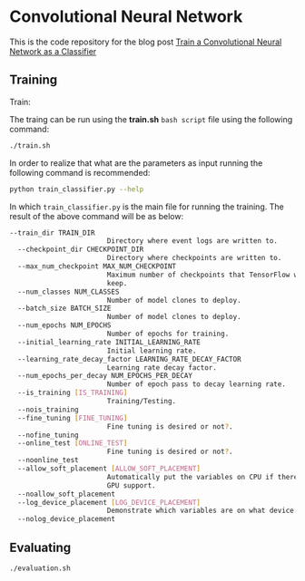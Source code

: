 # Convolutional Neural Network

This is the code repository for the blog post [Train a Convolutional Neural Network as a Classifier](http://machinelearninguru.com/deep_learning/tensorflow/neural_networks/cnn_classifier/cnn_classifier.html)


## Training


Train:

The traing can be run using the **train.sh** `bash script` file using the following command:

```bash
./train.sh
```

In order to realize that what are the parameters as input running the following command is recommended:

```bash
python train_classifier.py --help
```
In which `train_classifier.py` is the main file for running the training. The result of the above command will be as below:
```bash
--train_dir TRAIN_DIR
                        Directory where event logs are written to.
  --checkpoint_dir CHECKPOINT_DIR
                        Directory where checkpoints are written to.
  --max_num_checkpoint MAX_NUM_CHECKPOINT
                        Maximum number of checkpoints that TensorFlow will
                        keep.
  --num_classes NUM_CLASSES
                        Number of model clones to deploy.
  --batch_size BATCH_SIZE
                        Number of model clones to deploy.
  --num_epochs NUM_EPOCHS
                        Number of epochs for training.
  --initial_learning_rate INITIAL_LEARNING_RATE
                        Initial learning rate.
  --learning_rate_decay_factor LEARNING_RATE_DECAY_FACTOR
                        Learning rate decay factor.
  --num_epochs_per_decay NUM_EPOCHS_PER_DECAY
                        Number of epoch pass to decay learning rate.
  --is_training [IS_TRAINING]
                        Training/Testing.
  --nois_training
  --fine_tuning [FINE_TUNING]
                        Fine tuning is desired or not?.
  --nofine_tuning
  --online_test [ONLINE_TEST]
                        Fine tuning is desired or not?.
  --noonline_test
  --allow_soft_placement [ALLOW_SOFT_PLACEMENT]
                        Automatically put the variables on CPU if there is no
                        GPU support.
  --noallow_soft_placement
  --log_device_placement [LOG_DEVICE_PLACEMENT]
                        Demonstrate which variables are on what device.
  --nolog_device_placement

```


## Evaluating

```bash
./evaluation.sh
```


